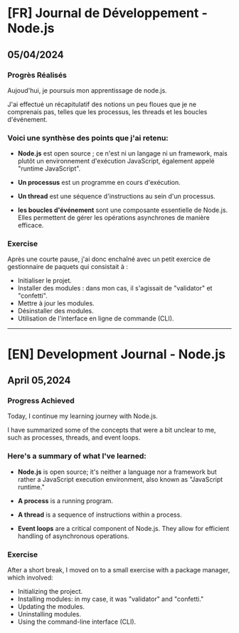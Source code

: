 # [FR] Journal de Développement - Node.js

## 05/04/2024

### Progrès Réalisés

Aujoud'hui, je poursuis mon apprentissage de node.js.

J'ai effectué un récapitulatif des notions un peu floues que je ne comprenais pas, telles que les processus, les threads et les boucles d'événement.

### Voici une synthèse des points que j'ai retenu:

- **Node.js** est open source ; ce n'est ni un langage ni un framework, mais plutôt un environnement d'exécution JavaScript, également appelé "runtime JavaScript".

- **Un processus** est un programme en cours d'exécution.

- **Un thread** est une séquence d'instructions au sein d'un processus.

- **les boucles d'événement** sont une composante essentielle de Node.js. Elles permettent de gérer les opérations asynchrones de manière efficace.

### Exercise

Après une courte pause, j'ai donc enchaîné avec un petit exercice de gestionnaire de paquets qui consistait à :

- Initialiser le projet.
- Installer des modules : dans mon cas, il s'agissait de "validator" et "confetti".
- Mettre à jour les modules.
- Désinstaller des modules.
- Utilisation de l'interface en ligne de commande (CLI).

---

# [EN] Development Journal - Node.js

## April 05,2024

### Progress Achieved

Today, I continue my learning journey with Node.js.

I have summarized some of the concepts that were a bit unclear to me, such as processes, threads, and event loops.

### Here's a summary of what I've learned:

- **Node.js** is open source; it's neither a language nor a framework but rather a JavaScript execution environment, also known as "JavaScript runtime."

- **A process** is a running program.

- **A thread** is a sequence of instructions within a process.

- **Event loops** are a critical component of Node.js. They allow for efficient handling of asynchronous operations.

### Exercise

After a short break, I moved on to a small exercise with a package manager, which involved:

- Initializing the project.
- Installing modules: in my case, it was "validator" and "confetti."
- Updating the modules.
- Uninstalling modules.
- Using the command-line interface (CLI).
